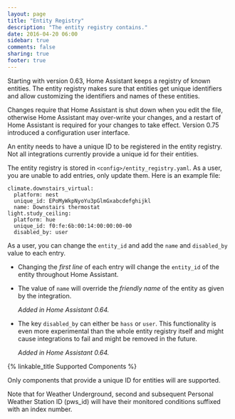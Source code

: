 ```yaml
---
layout: page
title: "Entity Registry"
description: "The entity registry contains."
date: 2016-04-20 06:00
sidebar: true
comments: false
sharing: true
footer: true
---
```


Starting with version 0.63, Home Assistant keeps a registry of known entities.
The entity registry makes sure that entities get unique identifiers and allow
customizing the identifiers and names of these entities.

Changes require that Home Assistant is shut down when you edit the file, otherwise
Home Assistant may over-write your changes, and a restart of Home Assistant is
required for your changes to take effect. Version 0.75 introduced a configuration
user interface.

<p class='note'>
An entity needs to have a unique ID to be registered in the entity registry.
Not all integrations currently provide a unique id for their entities.
</p>

The entity registry is stored in `<config>/entity_registry.yaml`. As a user,
you are unable to add entries, only update them. Here is an example file:

```
climate.downstairs_virtual:
  platform: nest
  unique_id: EPoMyWkpNyoYu3pGlmGxabcdefghijkl
  name: Downstairs thermostat
light.study_ceiling:
  platform: hue
  unique_id: f0:fe:6b:00:14:00:00:00-00
  disabled_by: user
```

As a user, you can change the `entity_id` and add the `name` and `disabled_by`
value to each entry.
 - Changing the _first line_ of each entry will change the `entity_id` of the entity throughout Home Assistant.

 - The value of `name` will override the _friendly name_ of the entity as given by the integration.

   _Added in Home Assistant 0.64._
 - The key `disabled_by` can either be `hass` or `user`. This functionality
   is even more experimental than the whole entity registry itself and might
   cause integrations to fail and might be removed in the future.

   _Added in Home Assistant 0.64._
   
{% linkable_title Supported Components %}
   
Only components that provide a unique ID for entities will are supported.

Note that for Weather Underground, second and subsequent Personal Weather Station ID (pws_id) will have their monitored conditions suffixed with an index number. 
